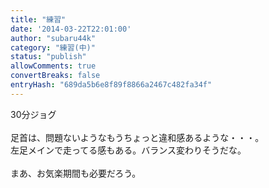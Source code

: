 ```yaml
---
title: "練習"
date: '2014-03-22T22:01:00'
author: "subaru44k"
category: "練習(中)"
status: "publish"
allowComments: true
convertBreaks: false
entryHash: "689da5b6e8f89f8866a2467c482fa34f"
---
```

30分ジョグ<br>
<br>
足首は、問題ないようなもうちょっと違和感あるような・・・。<br>
左足メインで走ってる感もある。バランス変わりそうだな。<br>
<br>
まあ、お気楽期間も必要だろう。
